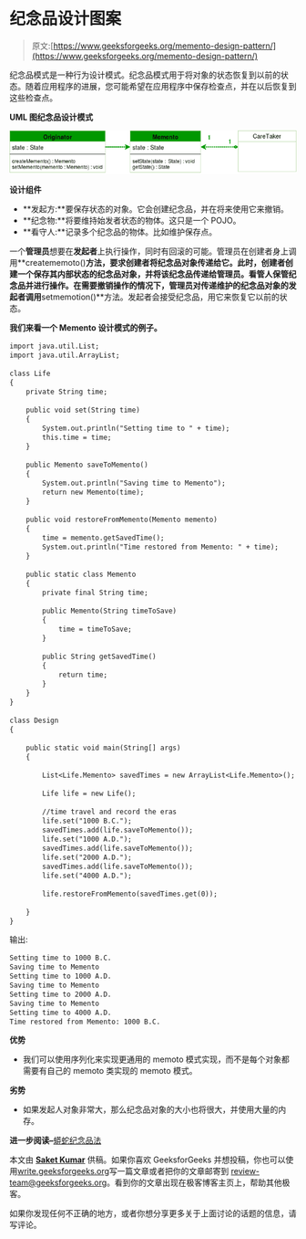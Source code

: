 # 纪念品设计图案

> 原文:[https://www.geeksforgeeks.org/memento-design-pattern/](https://www.geeksforgeeks.org/memento-design-pattern/)

纪念品模式是一种行为设计模式。纪念品模式用于将对象的状态恢复到以前的状态。随着应用程序的进展，您可能希望在应用程序中保存检查点，并在以后恢复到这些检查点。

**UML 图纪念品设计模式**

![Memento-Diagram](img/b4f4fbc5bb4af1daca7a84d3d413a905.png)

**设计组件**

*   **发起方:**要保存状态的对象。它会创建纪念品，并在将来使用它来撤销。
*   **纪念物:**将要维持始发者状态的物体。这只是一个 POJO。
*   **看守人:**记录多个纪念品的物体。比如维护保存点。

一个**管理员**想要在**发起者**上执行操作，同时有回滚的可能。管理员在创建者身上调用**creatememoto()**方法，要求创建者将纪念品对象传递给它。此时，创建者创建一个保存其内部状态的纪念品对象，并将该纪念品传递给管理员。看管人保管纪念品并进行操作。在需要撤销操作的情况下，管理员对传递维护的纪念品对象的发起者调用**setmemotion()**方法。发起者会接受纪念品，用它来恢复它以前的状态。

**我们来看一个 Memento 设计模式的例子。**

```
import java.util.List;
import java.util.ArrayList;

class Life
{
    private String time;

    public void set(String time) 
    {
        System.out.println("Setting time to " + time);
        this.time = time;
    }

    public Memento saveToMemento() 
    {
        System.out.println("Saving time to Memento");
        return new Memento(time);
    }

    public void restoreFromMemento(Memento memento) 
    {
        time = memento.getSavedTime();
        System.out.println("Time restored from Memento: " + time);
    }

    public static class Memento 
    {
        private final String time;

        public Memento(String timeToSave) 
        {
            time = timeToSave;
        }

        public String getSavedTime() 
        {
            return time;
        }
    }
}

class Design 
{

    public static void main(String[] args) 
    {

        List<Life.Memento> savedTimes = new ArrayList<Life.Memento>();

        Life life = new Life();

        //time travel and record the eras
        life.set("1000 B.C.");
        savedTimes.add(life.saveToMemento());
        life.set("1000 A.D.");
        savedTimes.add(life.saveToMemento());
        life.set("2000 A.D.");
        savedTimes.add(life.saveToMemento());
        life.set("4000 A.D.");

        life.restoreFromMemento(savedTimes.get(0));   

    }
}
```

输出:

```
Setting time to 1000 B.C.
Saving time to Memento
Setting time to 1000 A.D.
Saving time to Memento
Setting time to 2000 A.D.
Saving time to Memento
Setting time to 4000 A.D.
Time restored from Memento: 1000 B.C.

```

**优势**

*   我们可以使用序列化来实现更通用的 memoto 模式实现，而不是每个对象都需要有自己的 memoto 类实现的 memoto 模式。

**劣势**

*   如果发起人对象非常大，那么纪念品对象的大小也将很大，并使用大量的内存。

**进一步阅读–**[蟒蛇纪念品法](https://www.geeksforgeeks.org/memento-method-python-design-patterns/)

本文由 **[Saket Kumar](https://github.com/saketkumar95)** 供稿。如果你喜欢 GeeksforGeeks 并想投稿，你也可以使用[write.geeksforgeeks.org](https://write.geeksforgeeks.org)写一篇文章或者把你的文章邮寄到 review-team@geeksforgeeks.org。看到你的文章出现在极客博客主页上，帮助其他极客。

如果你发现任何不正确的地方，或者你想分享更多关于上面讨论的话题的信息，请写评论。